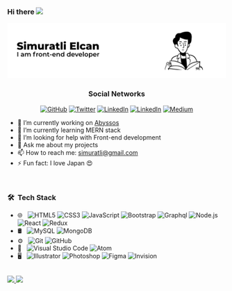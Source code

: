 ### Hi there <img src="https://github.com/TheDudeThatCode/TheDudeThatCode/blob/master/Assets/Earth.gif" width="24px">

<img src="https://github.com/Simuratli/simuratli/blob/master/img/mig.svg" />

<h3 align="center">Social Networks</h3>

<p align="center">
	<a href="https://github.com/simuratli"><img src="https://img.shields.io/github/followers/simuratli?label=Follow%20me&style=social" alt="GitHub"></a>
	<a href="https://twitter.com/simuratli"><img src="https://img.shields.io/twitter/follow/simuratli?label=Follow%20me&style=social" alt="Twitter"></a>
	<a href="https://www.linkedin.com/in/elcan-simuratli-36678818a/"><img src="https://img.shields.io/badge/LinkedIn--_.svg?style=social&logo=linkedin" alt="LinkedIn"></a>
    <a href="https://www.facebook.com/simuratli/"><img src="https://img.shields.io/badge/facebook--_.svg?style=social&logo=facebook" alt="LinkedIn"></a>
	<a href="https://medium.com/@simuratli"><img src="https://img.shields.io/badge/medium--_.svg?style=social&logo=medium" alt="Medium"></a>
</p>

- 🔭 I’m currently working on <a href="#">Abyssos</a>
- 🌱 I’m currently learning MERN stack
- 🤔 I’m looking for help with Front-end development
- 💬 Ask me about my projects
- 📫 How to reach me: simuratli@gmail.com
- ⚡ Fun fact: I love Japan 😍

<br/>

<h3> 🛠 &nbsp;Tech Stack</h3>

- 🌐 &nbsp;
  ![HTML5](https://img.shields.io/badge/-HTML5-333333?style=flat&logo=HTML5)
  ![CSS3](https://img.shields.io/badge/-CSS-333333?style=flat&logo=CSS3&logoColor=1572B6)
  ![JavaScript](https://img.shields.io/badge/-JavaScript-333333?style=flat&logo=javascript)
  ![Bootstrap](https://img.shields.io/badge/-Bootstrap-333333?style=flat&logo=bootstrap&logoColor=563D7C)
  ![Graphql](https://img.shields.io/badge/-Graphql-333333?style=flat&logo=graphql&logoColor=563D7C)
  ![Node.js](https://img.shields.io/badge/-Node.js-333333?style=flat&logo=node.js)
  ![React](https://img.shields.io/badge/-React-333333?style=flat&logo=react)
  ![Redux](https://img.shields.io/badge/-Redux-333333?style=flat&logo=redux)
- 🛢 &nbsp;
  ![MySQL](https://img.shields.io/badge/-MySQL-333333?style=flat&logo=mysql)
  ![MongoDB](https://img.shields.io/badge/-MongoDB-333333?style=flat&logo=mongodb)
- ⚙️ &nbsp;
  ![Git](https://img.shields.io/badge/-Git-333333?style=flat&logo=git)
  ![GitHub](https://img.shields.io/badge/-GitHub-333333?style=flat&logo=github)
- 🔧 &nbsp;
  ![Visual Studio Code](https://img.shields.io/badge/-Visual%20Studio%20Code-333333?style=flat&logo=visual-studio-code&logoColor=007ACC)
  ![Atom](https://img.shields.io/badge/-Atom-333333?style=flat&logo=atom-ide&logoColor=2C2255)
- 🖥 &nbsp;
  ![Illustrator](https://img.shields.io/badge/-Illustrator-333333?style=flat&logo=adobe-illustrator)
  ![Photoshop](https://img.shields.io/badge/-Photoshop-333333?style=flat&logo=adobe-photoshop)
  ![Figma](https://img.shields.io/badge/-Figma-333333?style=flat&logo=figma)
  ![Invision](https://img.shields.io/badge/-Invision-333333?style=flat&logo=invision)

<br/>

<a href="https://github.com/simuratli">
  <img height="180em" src="https://github-readme-stats.vercel.app/api?username=simuratli&zsh-theme&show_icons=true" />
  <img height="180em" src="https://github-readme-stats.vercel.app/api/top-langs/?username=simuratli&zsh-theme&layout=compact" />
</a>
